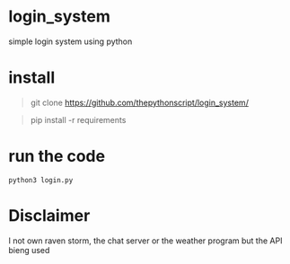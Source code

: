 # login_system
simple login system using python
# install
> git clone https://github.com/thepythonscript/login_system/

> pip install -r requirements
# run the code
`python3 login.py`
# Disclaimer
I not own raven storm, the chat server or the weather program but the API bieng used
